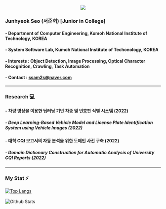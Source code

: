 <p align="center"><img src="https://capsule-render.vercel.app/api?type=slice&color=00D8FF&height=300&section=header&text=JunhyeokSeo&fontSize=90&fontColor=EAEAEA"/></p>

### Junhyeok Seo (서준혁) [Junior in College]
#### - Department of Computer Engineering, Kumoh National Institute of Technology, KOREA
#### - System Software Lab, Kumoh National Institute of Techonology, KOREA
#### - Interests : Object Detection, Image Processing, Optical Character Recognition, Crawling, Task Automation
#### - Contact : ssam2s@naver.com

---

### Research 💻
#### - 차량 영상을 이용한 딥러닝 기반 차종 및 번호판 식별 시스템 (2022)
##### - Deep Learning-Based Vehicle Model and License Plate Identification System using Vehicle Images (2022)
#### - 대학 CQI 보고서의 자동 분석을 위한 도메인 사전 구축 (2022)
##### - Domain Dictionary Construction for Automatic Analysis of University CQI Reports (2022)

---

### My Stat ⚡
[![Top Langs](https://github-readme-stats.vercel.app/api/top-langs/?username=ssam2s&layout=compact&hide=AutoHotkey)](https://github.com/anuraghazra/github-readme-stats)
<br></br>
![Github Stats](https://github-readme-stats.vercel.app/api?username=ssam2s&show_icons=true)



